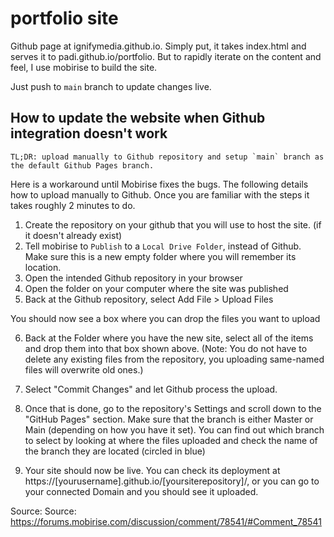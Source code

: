 # portfolio site

Github page at ignifymedia.github.io.
Simply put, it takes index.html and serves it to padi.github.io/portfolio.
But to rapidly iterate on the content and feel, I use mobirise to build the site.

Just push to `main` branch to update changes live.

## How to update the website when Github integration doesn't work

```
TL;DR: upload manually to Github repository and setup `main` branch as the default Github Pages branch.
```

Here is a workaround until Mobirise fixes the bugs. The following details how to upload manually to Github. Once you are familiar with the steps it takes roughly 2 minutes to do.

1. Create the repository on your github that you will use to host the site. (if it doesn't already exist)
2. Tell mobirise to `Publish` to a `Local Drive Folder`, instead of Github. Make sure this is a new empty folder where you will remember its location.
3. Open the intended Github repository in your browser
4. Open the folder on your computer where the site was published
5. Back at the Github repository, select Add File > Upload Files

You should now see a box where you can drop the files you want to upload

6. Back at the Folder where you have the new site, select all of the items and drop them into that box shown above. (Note: You do not have to delete any existing files from the repository, you uploading same-named files will overwrite old ones.)
7. Select "Commit Changes" and let Github process the upload.
8. Once that is done, go to the repository's Settings
and scroll down to the "GitHub Pages" section. Make sure that the branch is either Master or Main (depending on how you have it set). You can find out which branch to select by looking at where the files uploaded and check the name of the branch they are located (circled in blue)

9. Your site should now be live. You can check its deployment at https://[yourusername].github.io/[yoursiterepository]/, or you can go to your connected Domain and you should see it uploaded.

Source: Source: https://forums.mobirise.com/discussion/comment/78541/#Comment_78541
